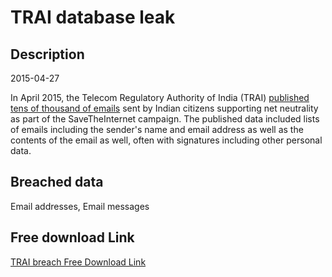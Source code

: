 # TRAI database leak

## Description

2015-04-27

In April 2015, the Telecom Regulatory Authority of India (TRAI) <a href="http://www.dnaindia.com/scitech/report-email-savetheinternet-net-neutrality-campaign-public-privacy-spam-phishing-2081037" target="_blank" rel="noopener">published tens of thousand of emails</a> sent by Indian citizens supporting net neutrality as part of the SaveTheInternet campaign. The published data included lists of emails including the sender's name and email address as well as the contents of the email as well, often with signatures including other personal data.

## Breached data

Email addresses, Email messages

## Free download Link

[TRAI breach Free Download Link](https://tinyurl.com/2b2k277t)